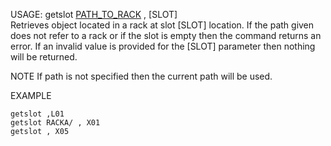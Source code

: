 USAGE: getslot [PATH_TO_RACK](optional) , [SLOT]   
Retrieves object located in a rack at slot [SLOT] location. If the path given does not refer to a rack or if the slot is empty then the command returns an error. If an invalid value is provided for the [SLOT] parameter then nothing will be returned.        

NOTE
If path is not specified then the current path will be used.  


EXAMPLE   

    getslot ,L01
    getslot RACKA/ , X01
    getslot , X05
